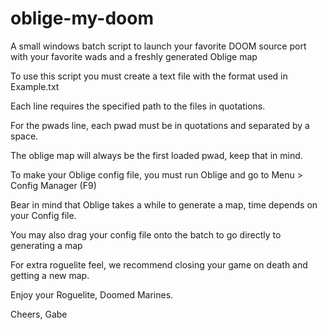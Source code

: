 # oblige-my-doom
A small windows batch script to launch your favorite DOOM source port with your favorite wads and a freshly generated Oblige map

To use this script you must create a text file with the format used in Example.txt

Each line requires the specified path to the files in quotations.

For the pwads line, each pwad must be in quotations and separated by a space.

The oblige map will always be the first loaded pwad, keep that in mind.

To make your Oblige config file, you must run Oblige and go to Menu > Config Manager (F9)

Bear in mind that Oblige takes a while to generate a map, time depends on your Config file.

You may also drag your config file onto the batch to go directly to generating a map

For extra roguelite feel, we recommend closing your game on death and getting a new map.

Enjoy your Roguelite, Doomed Marines.

Cheers, Gabe
